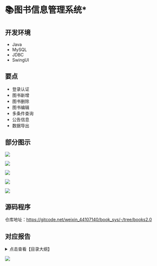 # 📚图书信息管理系统*


<MyGlobalComponent />

## 开发环境

- Java
- MySQL
- JDBC
- SwingUI

## 要点

- 登录认证
- 图书新增
- 图书删除
- 图书编辑
- 多条件查询
- 公告信息
- 数据导出

## 部分图示


![](http://cdn.qiniu.liyansheng.top/img/1275d35c0bd24febaae6eb4c3e1f0f08.png)

![](http://cdn.qiniu.liyansheng.top/img/6df2a9a18a9842d58fb1ea9a9725a1b5.png)

![](http://cdn.qiniu.liyansheng.top/img/2aa4261d5cbc4dd9adf3cb884ffe7468.png)

![](http://cdn.qiniu.liyansheng.top/img/871e66d1a0cf47498061ff8b11aa7d8a.png)

![](http://cdn.qiniu.liyansheng.top/img/70fe5f5bf24a469aba8777e784d80e20.png)



## 源码程序
<PasswordProtected>

仓库地址：https://gitcode.net/weixin_44107140/book_sys/-/tree/books2.0

</PasswordProtected>

## 对应报告

<details>
  <summary>点击查看【目录大纲】</summary>

1. 一、实验目的
2. 二、项目背景
3. 三、开发环境
4. 四、需求分析
5. 五、系统架构
总体架构
功能模块
系统流程
6. 六、数据库设计
ER 分析
逻辑设计
建表 SQL
7. 七、系统实现
项目结构
实现效果
8. 八、关键代码
9. 九、总结
10. 十、参考文献

</details>


![](http://cdn.qiniu.liyansheng.top/img/20241122162929.png)
<!-- ![](http://cdn.qiniu.liyansheng.top/img/20241122162915.png) -->

<PaymentButton :productId="126" :buttonText="'点我获取-报告'"/>



